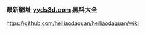 ### 最新網址 [yyds3d.com](http://www.yyds3d.com/?heiliaodaquan) 黑料大全

https://github.com/heiliaodaquan/heiliaodaquan/wiki
